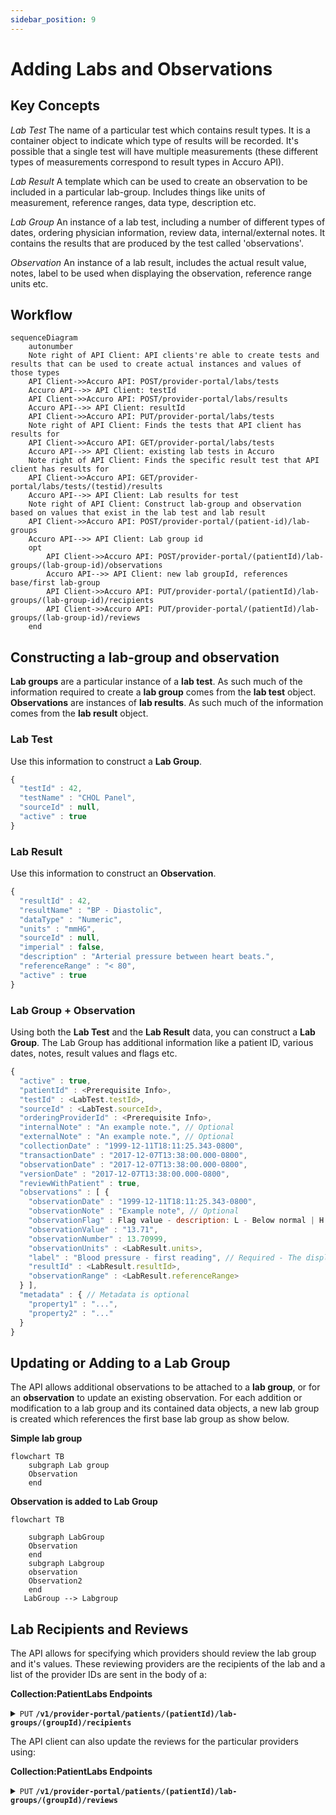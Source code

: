```yaml
---
sidebar_position: 9
---
```

# Adding Labs and Observations

## Key Concepts

_Lab Test_ The name of a particular test which contains result types. It is a container object to indicate which type of results will be recorded. It's possible that a single test will have multiple measurements (these different types of measurements correspond to result types in Accuro API).

_Lab Result_ A template which can be used to create an observation to be included in a particular lab-group. Includes things like units of measurement, reference ranges, data type, description etc.

_Lab Group_ An instance of a lab test, including a number of different types of dates, ordering physician information, review data, internal/external notes. It contains the results that are produced by the test called 'observations'.

_Observation_ An instance of a lab result, includes the actual result value, notes, label to be used when displaying the observation, reference range units etc.

## Workflow

```mermaid
sequenceDiagram
    autonumber
    Note right of API Client: API clients're able to create tests and results that can be used to create actual instances and values of those types
    API Client->>Accuro API: POST/provider-portal/labs/tests
    Accuro API-->> API Client: testId
    API Client->>Accuro API: POST/provider-portal/labs/results
    Accuro API-->> API Client: resultId
    API Client->>Accuro API: PUT/provider-portal/labs/tests
    Note right of API Client: Finds the tests that API client has results for
    API Client->>Accuro API: GET/provider-portal/labs/tests
    Accuro API-->> API Client: existing lab tests in Accuro
    Note right of API Client: Finds the specific result test that API client has results for   
    API Client->>Accuro API: GET/provider-portal/labs/tests/(testid)/results
    Accuro API-->> API Client: Lab results for test
    Note right of API Client: Construct lab-group and observation based on values that exist in the lab test and lab result
    API Client->>Accuro API: POST/provider-portal/(patient-id)/lab-groups
    Accuro API-->> API Client: Lab group id
    opt
        API Client->>Accuro API: POST/provider-portal/(patientId)/lab-groups/(lab-group-id)/observations
        Accuro API-->> API Client: new lab groupId, references base/first lab-group
        API Client->>Accuro API: PUT/provider-portal/(patientId)/lab-groups/(lab-group-id)/recipients
        API Client->>Accuro API: PUT/provider-portal/(patientId)/lab-groups/(lab-group-id)/reviews
    end
```

## Constructing a lab-group and observation

**Lab groups** are a particular instance of a **lab test**. As such much of the information required to create a **lab group** comes from the **lab test** object. **Observations** are instances of **lab results**. As such much of the information comes from the **lab result** object.

### Lab Test

Use this information to construct a **Lab Group**.

```js
{
  "testId" : 42,
  "testName" : "CHOL Panel",
  "sourceId" : null,
  "active" : true
}
```

### Lab Result

Use this information to construct an **Observation**.

```js
{
  "resultId" : 42,
  "resultName" : "BP - Diastolic",
  "dataType" : "Numeric",
  "units" : "mmHG",
  "sourceId" : null,
  "imperial" : false,
  "description" : "Arterial pressure between heart beats.",
  "referenceRange" : "< 80",
  "active" : true
}
```

### Lab Group + Observation

Using both the **Lab Test** and the **Lab Result** data, you can construct a **Lab Group**. The Lab Group has additional information like a patient ID, various dates, notes, result values and flags etc.

```js
{
  "active" : true,
  "patientId" : <Prerequisite Info>,
  "testId" : <LabTest.testId>,
  "sourceId" : <LabTest.sourceId>,
  "orderingProviderId" : <Prerequisite Info>,
  "internalNote" : "An example note.", // Optional
  "externalNote" : "An example note.", // Optional
  "collectionDate" : "1999-12-11T18:11:25.343-0800",
  "transactionDate" : "2017-12-07T13:38:00.000-0800",
  "observationDate" : "2017-12-07T13:38:00.000-0800",
  "versionDate" : "2017-12-07T13:38:00.000-0800",
  "reviewWithPatient" : true,
  "observations" : [ {
    "observationDate" : "1999-12-11T18:11:25.343-0800",
    "observationNote" : "Example note", // Optional
    "observationFlag" : Flag value - description: L - Below normal | H - Above normal | C - critical | * - abnormal, // Optional
    "observationValue" : "13.71",
    "observationNumber" : 13.70999,
    "observationUnits" : <LabResult.units>,
    "label" : "Blood pressure - first reading", // Required - The display name of the observation
    "resultId" : <LabResult.resultId>,
    "observationRange" : <LabResult.referenceRange>
  } ],
  "metadata" : { // Metadata is optional
    "property1" : "...",
    "property2" : "..."
  }
}
```

## Updating or Adding to a Lab Group

The API allows additional observations to be attached to a **lab group**, or for an **observation** to update an existing observation. For each addition or modification to a lab group and its contained data objects, a new lab group is created which references the first base lab group as show below.

**Simple lab group**

```mermaid
flowchart TB
    subgraph Lab group
    Observation
    end
```
**Observation is added to Lab Group**

```mermaid
flowchart TB

    subgraph LabGroup
    Observation
    end
    subgraph Labgroup
    observation
    Observation2
    end
   LabGroup --> Labgroup
```
## Lab Recipients and Reviews


The API allows for specifying which providers should review the lab group and it's values. These reviewing providers are the recipients of the lab and a list of the provider IDs are sent in the body of a:

**Collection:PatientLabs Endpoints**
<details>
  <summary><code>PUT</code> <code><b>/v1/provider-portal/patients/(patientId)/lab-groups/(groupId)/recipients</b></code></summary>

##### Headers

> | name                        |  type     | data type                                    | description                      |
> |-----------------------------|-----------|----------------------------------------------|----------------------------------|
> | Content-Type                |  required | application/x-www-form-urlencoded            | none.                            |
> | Authorization               |  required | bearer eyJraWQiOiJyd...                      | none.                            |
> | X-QHR-Subscription-Key      |  required | 23456abcdfg456789abcds                       | none.                            |

##### Parameters

> | name              |  type     | data type      | description                         |
> |-------------------|-----------|----------------|-------------------------------------|
> | `patientId`       |  required | int ($int64)   | url path value.                     |
> | `groupId`         |  required | int ($int64)   | url path value.                     |
> | `uuid`            |  required | string         | none                                |

##### Responses

> | http code     | content-type                      | response                                                            |
> |---------------|-----------------------------------|---------------------------------------------------------------------|
> | `204`         | `application/json`                | `No Content`                               |
> | `400`         | `application/json`                | `{"code":"400","message":"Invalid patient id or group id. The provided lab group id does not match with the specified resource."}`                             |
> | `401`         | `application/json`                | `{"code":"401","message":"Unauthorized"}`                           |

##### Example cURL

> ```javascript
> curl --location --request PUT '{{baseurl}}/patients/{{patientId}}}/lab-groups/{{groupId}}}/recipients?uuid={{uuid}}'  --header 'Authorization: bearer {{auth_provider}}' \ --header 'Accept: application/json'  --header 'Content-Type: application/json'  --header 'X-QHR-Subscription-Key: {{Subscription-Key}}'  --data '[1001]'
> ```

</details>

The API client can also update the reviews for the particular providers using:

**Collection:PatientLabs Endpoints**
<details>
  <summary><code>PUT</code> <code><b>/v1/provider-portal/patients/(patientId)/lab-groups/(groupId)/reviews</b></code></summary>

##### Headers

> | name                        |  type     | data type                                    | description                      |
> |-----------------------------|-----------|----------------------------------------------|----------------------------------|
> | Content-Type                |  required | application/x-www-form-urlencoded            | none.                            |
> | Authorization               |  required | bearer eyJraWQiOiJyd...                      | none.                            |
> | X-QHR-Subscription-Key      |  required | 23456abcdfg456789abcds                       | none.                            |

##### Parameters

> | name              |  type     | data type      | description                         |
> |-------------------|-----------|----------------|-------------------------------------|
> | `patientId`       |  required | int ($int64)   | url path value.                     |
> | `groupId`         |  required | int ($int64)   | url path value.                     |
> | `uuid`            |  required | string         | none                                |

##### Responses

> | http code     | content-type                      | response                                                            |
> |---------------|-----------------------------------|---------------------------------------------------------------------|
> | `204`         | `application/json`                | `No Content`                               |
> | `400`         | `application/json`                | `{"code":"400","message":"Invalid patient id or group id. The provided lab group id does not match with the specified resource."}`                             |
> | `401`         | `application/json`                | `{"code":"401","message":"Unauthorized"}`                           |

##### Example cURL

> ```javascript
> curl --location --request PUT '{{baseurl}}/rest/v1/provider-portal/{{patientId}}}/lab-groups/{{groupId}}}/reviews?uuid={{uuid}}' --header 'Authorization: bearer {{auth_provider}}'  --header 'Accept: application/json'  --header 'Content-Type: application/json'  --header 'X-QHR-Subscription-Key: {{Subscription-Key}}' --data '[1001]'
> ```

</details>
